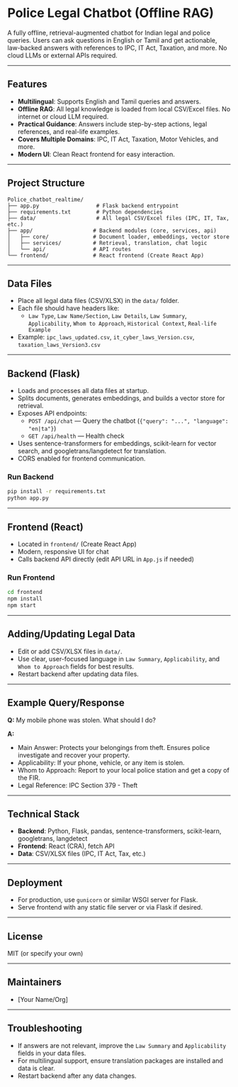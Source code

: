 # Police Legal Chatbot (Offline RAG)

A fully offline, retrieval-augmented chatbot for Indian legal and police queries. Users can ask questions in English or Tamil and get actionable, law-backed answers with references to IPC, IT Act, Taxation, and more. No cloud LLMs or external APIs required.

---

## Features
- **Multilingual**: Supports English and Tamil queries and answers.
- **Offline RAG**: All legal knowledge is loaded from local CSV/Excel files. No internet or cloud LLM required.
- **Practical Guidance**: Answers include step-by-step actions, legal references, and real-life examples.
- **Covers Multiple Domains**: IPC, IT Act, Taxation, Motor Vehicles, and more.
- **Modern UI**: Clean React frontend for easy interaction.

---

## Project Structure
```
Police_chatbot_realtime/
├── app.py                  # Flask backend entrypoint
├── requirements.txt        # Python dependencies
├── data/                   # All legal CSV/Excel files (IPC, IT, Tax, etc.)
├── app/                   # Backend modules (core, services, api)
│   ├── core/              # Document loader, embeddings, vector store
│   ├── services/          # Retrieval, translation, chat logic
│   └── api/               # API routes
└── frontend/              # React frontend (Create React App)
```

---

## Data Files
- Place all legal data files (CSV/XLSX) in the `data/` folder.
- Each file should have headers like:
  - `Law Type`, `Law Name/Section`, `Law Details`, `Law Summary`, `Applicability`, `Whom to Approach`, `Historical Context`, `Real-life Example`
- Example: `ipc_laws_updated.csv`, `it_cyber_laws_Version.csv`, `taxation_laws_Version3.csv`

---

## Backend (Flask)
- Loads and processes all data files at startup.
- Splits documents, generates embeddings, and builds a vector store for retrieval.
- Exposes API endpoints:
  - `POST /api/chat` — Query the chatbot (`{"query": "...", "language": "en|ta"}`)
  - `GET /api/health` — Health check
- Uses sentence-transformers for embeddings, scikit-learn for vector search, and googletrans/langdetect for translation.
- CORS enabled for frontend communication.

### Run Backend
```sh
pip install -r requirements.txt
python app.py
```

---

## Frontend (React)
- Located in `frontend/` (Create React App)
- Modern, responsive UI for chat
- Calls backend API directly (edit API URL in `App.js` if needed)

### Run Frontend
```sh
cd frontend
npm install
npm start
```

---

## Adding/Updating Legal Data
- Edit or add CSV/XLSX files in `data/`.
- Use clear, user-focused language in `Law Summary`, `Applicability`, and `Whom to Approach` fields for best results.
- Restart backend after updating data files.

---

## Example Query/Response
**Q:** My mobile phone was stolen. What should I do?

**A:**
- Main Answer: Protects your belongings from theft. Ensures police investigate and recover your property.
- Applicability: If your phone, vehicle, or any item is stolen.
- Whom to Approach: Report to your local police station and get a copy of the FIR.
- Legal Reference: IPC Section 379 - Theft

---

## Technical Stack
- **Backend**: Python, Flask, pandas, sentence-transformers, scikit-learn, googletrans, langdetect
- **Frontend**: React (CRA), fetch API
- **Data**: CSV/XLSX files (IPC, IT Act, Tax, etc.)

---

## Deployment
- For production, use `gunicorn` or similar WSGI server for Flask.
- Serve frontend with any static file server or via Flask if desired.

---

## License
MIT (or specify your own)

---

## Maintainers
- [Your Name/Org]

---

## Troubleshooting
- If answers are not relevant, improve the `Law Summary` and `Applicability` fields in your data files.
- For multilingual support, ensure translation packages are installed and data is clear.
- Restart backend after any data changes.
